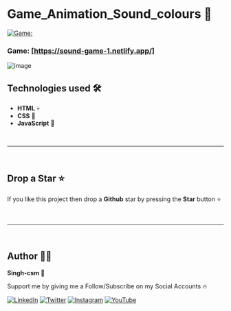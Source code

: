 # Game_Animation_Sound_colours 🎨
[![Game:](https://img.shields.io/badge/Game-%230077B5.svg?logo=linkedin&logoColor=white)](https://sound-game-1.netlify.app/)
### Game: [https://sound-game-1.netlify.app/]
![image](https://user-images.githubusercontent.com/118621709/236216562-b6e1f170-6538-4ceb-ba4b-f0d1085a13f1.png)

## Technologies used 🛠️

- **HTML** 💀
- **CSS** 🌈
- **JavaScript** 🧠

<br/>

---

<br/>

## Drop a Star ⭐

If you like this project then drop a **Github** star by pressing the **Star** button ⭐

<br>

---

<br>

## Author 👨‍💻

**Singh-csm 💚**

Support me by giving me a Follow/Subscribe on my Social Accounts 🔥

[![LinkedIn](https://img.shields.io/badge/LinkedIn-%230077B5.svg?logo=linkedin&logoColor=white)](https://www.linkedin.com/in/singhcsm/) [![Twitter](https://img.shields.io/badge/Twitter-%231DA1F2.svg?logo=Twitter&logoColor=white)](https://twitter.com/singh_csm) [![Instagram](https://img.shields.io/badge/Instagram-%23E4405F.svg?logo=Instagram&logoColor=white)](https://instagram.com/singh_csm) [![YouTube](https://img.shields.io/badge/YouTube-%23FF0000.svg?logo=YouTube&logoColor=white)](https://youtube.com/@singh_csm)
<br>
